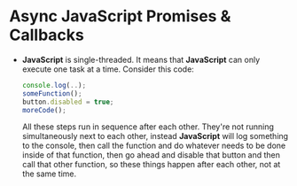 # Async **JavaScript** Promises & Callbacks

- **JavaScript** is single-threaded. It means that **JavaScript** can only execute one task at a time. Consider this code:

    ```js
    console.log(..);
    someFunction();
    button.disabled = true;
    moreCode();
    ```

    All these steps run in sequence after each other. They're not running simultaneously next to each other, instead **JavaScript** will log something to the console, then call the function and do whatever needs to be done inside of that function, then go ahead and disable that button and then call that other function, so these things happen after each other, not at the same time.
